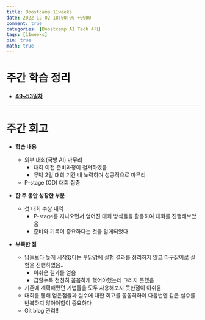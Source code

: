 ```yaml
---
title: Boostcamp 11weeks
date: 2022-12-02 18:00:00 +0900
comment: true
categories: [Boostcamp AI Tech 4기]
tags: [11weeks]
pin: true
math: true
---
```


# 주간 학습 정리
- **[49~53일차](https://jiyong-jeon.github.io/posts/Boostcamp-49~53days/)**

---
# 주간 회고
- **학습 내용**
  - 외부 대회(국방 AI) 마무리
    - 대회 이전 준비과정이 철저하였음
    - 무박 2일 대회 기간 내 노력하며 성공적으로 마무리
  - P-stage (OD) 대회 집중
  
- **한 주 동안 성장한 부분**
  - 첫 대회 수상 내역
    - P-stage를 지나오면서 얻어진 대회 방식들을 활용하여 대회를 진행해보았음
    - 준비와 기록이 중요하다는 것을 알게되었다
  
- **부족한 점**
  - 남들보다 늦게 시작했다는 부담감에 실험 결과를 정리하지 않고 마구잡이로 실험을 진행하였음..
    - 아쉬운 결과를 얻음
    - 급할수록 천천히 꼼꼼하게 했어야했는데 그러지 못했음
  - 기존에 계획해뒀던 기법들을 모두 사용해보지 못한점이 아쉬움
  - 대회를 통해 얻은점들과 실수에 대한 회고를 꼼꼼히하여 다음번엔 같은 실수를 반복하지 않아야함이 중요하다
  - Git blog 관리!!